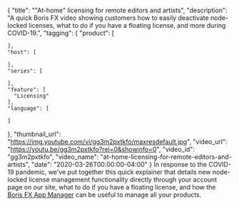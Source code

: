 {
  "title": "\"At-home\" licensing for remote editors and artists",
  "description": "A quick Boris FX video showing customers how to easily deactivate node-locked licenses, what to do if you have a floating license, and more during COVID-19.",
  "tagging": {
    "product": [

    ],
    "host": [

    ],
    "series": [

    ],
    "feature": [
      "Licensing"
    ],
    "language": [

    ]
  },
  "thumbnail_url": "https://img.youtube.com/vi/gg3m2pxtkfo/maxresdefault.jpg",
  "video_url": "https://youtu.be/gg3m2pxtkfo?rel=0&showinfo=0",
  "video_id": "gg3m2pxtkfo",
  "video_name": "at-home-licensing-for-remote-editors-and-artists",
  "date": "2020-03-26T00:00:00-04:00"
}
In response to the COVID-19 pandemic, we've put together this quick explainer that details new node-locked license management functionality directly through your account page on our site, what to do if you have a floating license, and how the [Boris FX App Manager](https://borisfx.com/products/appmanager/ "Boris FX App Manager") can be useful to manage all your products.
